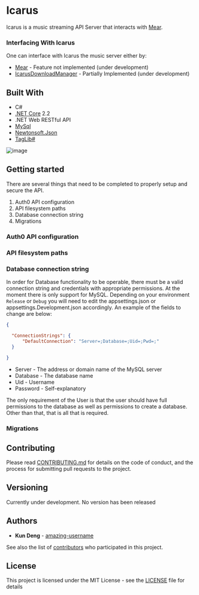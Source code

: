 # Icarus

Icarus is a music streaming API Server that interacts with [Mear](https://github.com/amazing-username/mear).

### Interfacing With Icarus

One can interface with Icarus the music server either by:

* [Mear](https://github.com/amazing-username/mear) - Feature not implemented (under development)
* [IcarusDownloadManager](https://github.com/amazing-username/IcarusDownloadManager) - Partially Implemented (under development)



## Built With


* C#
* [.NET Core](https://dotnet.microsoft.com/) 2.2
* .NET Web RESTful API
* [MySql](https://www.nuget.org/packages/MySql.Data/)
* [Newtonsoft.Json](https://www.newtonsoft.com/json)
* [TagLib#](https://github.com/mono/taglib-sharp)

![image](https://user-images.githubusercontent.com/14333136/56252069-28532d00-6084-11e9-896d-1a3c378014ef.png)

## Getting started
There are several things that need to be completed to properly setup and secure the API.
1. Auth0 API configuration
2. API filesystem paths
3. Database connection string
4. Migrations

### Auth0 API configuration

### API filesystem paths

### Database connection string

In order for Database functionality to be operable, there must be a valid connection string and credentials with appropriate permissions. At the moment there is only support for MySQL. Depending on your environment `Release` or `Debug` you will need to edit the appsettings.json or appsettings.Development.json accordingly. An example of the fields to change are below:
```Json
{

  "ConnectionStrings": {
	  "DefaultConnection": "Server=;Database=;Uid=;Pwd=;"
  }
 
}
```
* Server - The address or domain name of the MySQL server
* Database - The database name
* Uid - Username
* Password - Self-explanatory

The only requirement of the User is that the user should have full permissions to the database as well as permissions to create a database. Other than that, that is all that is required.

### Migrations

## Contributing

Please read [CONTRIBUTING.md](CONTRIBUTING.md) for details on the code of conduct, and the process for submitting pull requests to the project.

## Versioning

Currently under development. No version has been released

## Authors

* **Kun Deng** - [amazing-username](https://github.com/amazing-username)

See also the list of [contributors](https://github.com/amazing-username/Icarus/graphs/contributors) who participated in this project.

## License

This project is licensed under the MIT License - see the [LICENSE](LICENSE) file for details

